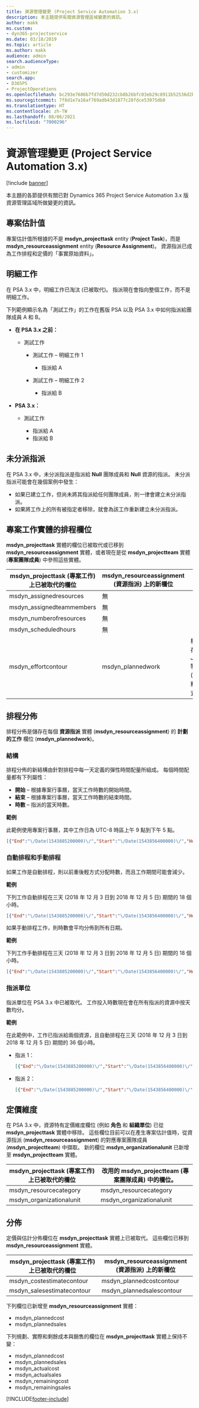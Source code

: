 ```yaml
---
title: 資源管理變更 (Project Service Automation 3.x)
description: 本主題提供有關資源管理區域變更的資訊。
author: makk
ms.custom:
- dyn365-projectservice
ms.date: 03/18/2019
ms.topic: article
ms.author: makk
audience: admin
search.audienceType:
- admin
- customizer
search.app:
- D365PS
- ProjectOperations
ms.openlocfilehash: bc293e7686b7fd7d50d232cb8b26bfc03eb29c8911b52536d2b0a3a4929730c9
ms.sourcegitcommit: 7f8d1e7a16af769adb43d1877c28fdce53975db8
ms.translationtype: HT
ms.contentlocale: zh-TW
ms.lasthandoff: 08/06/2021
ms.locfileid: "7000296"
---
```

# <a name="resource-management-changes-project-service-automation-3x"></a>資源管理變更 (Project Service Automation 3.x)

[!include [banner](../../includes/psa-now-project-operations.md)]

本主題的各節提供有關已對 Dynamics 365 Project Service Automation 3.x 版資源管理區域所做變更的資訊。

## <a name="project-estimates"></a>專案估計值

專案估計值所根據的不是 **msdyn\_projecttask** entity (**Project Task**)，而是 **msdyn\_resourceassignment** entity (**Resource Assignment**)。 資源指派已成為工作排程和定價的「事實原始資料」。

## <a name="line-tasks"></a>明細工作

在 PSA 3.x 中，明細工作已淘汰 (已被取代)。 指派現在會指向整個工作，而不是明細工作。

下列範例顯示名為「測試工作」的工作在舊版 PSA 以及 PSA 3.x 中如何指派給團隊成員 A 和 B。

- **在 PSA 3.x 之前：**

    - 測試工作

        - 測試工作 – 明細工作 1

            - 指派給 A

        - 測試工作 – 明細工作 2

            - 指派給 B

- **PSA 3.x：**

    - 測試工作

        - 指派給 A
        - 指派給 B

## <a name="unassigned-assignment"></a>未分派指派

在 PSA 3.x 中，未分派指派是指派給 **Null** 團隊成員和 **Null** 資源的指派。 未分派指派可能會在幾個案例中發生：

- 如果已建立工作，但尚未將其指派給任何團隊成員，則一律會建立未分派指派。 
- 如果將工作上的所有被指定者移除，就會為該工作重新建立未分派指派。

## <a name="scheduling-fields-on-the-project-task-entity"></a>專案工作實體的排程欄位

**msdyn\_projecttask** 實體的欄位已被取代或已移到 **msdyn\_resourceassignment** 實體，或者現在是從 **msdyn\_projectteam** 實體 (**專案團隊成員**) 中參照這些實體。

| msdyn\_projecttask (專案工作) 上已被取代的欄位 | msdyn\_resourceassignment (資源指派) 上的新欄位 | 註解 |
|---|---|---|
| msdyn\_assignedresources | 無 | |
| msdyn\_assignedteammembers | 無 | |
| msdyn\_numberofresources | 無 | |
| msdyn\_scheduledhours | 無 | |
| msdyn\_effortcontour | msdyn\_plannedwork | 欄位中所儲存 JavaScript 物件標記法 (JSON) 資料結構的格式已變更。 |

## <a name="schedule-contour"></a>排程分佈

排程分佈是儲存在每個 **資源指派** 實體 (**msdyn\_resourceassignment**) 的 **計劃的工作** 欄位 (**msdyn\_plannedwork**)。

### <a name="structure"></a>結構

排程分佈的新結構由針對排程中每一天定義的彈性時間配量所組成。 每個時間配量都有下列屬性：

- **開始** – 根據專案行事曆，當天工作時數的開始時間。
- **結束** – 根據專案行事曆，當天工作時數的結束時間。
- **時數** – 指派的當天時數。

**範例**

此範例使用專案行事曆，其中工作日為 UTC-8 時區上午 9 點到下午 5 點。

```json
[{"End":"\/Date(1543885200000)\/","Start":"\/Date(1543856400000)\/","Hours":8},{"End":"\/Date(1543971600000)\/","Start":"\/Date(1543942800000)\/","Hours":8},{"End":"\/Date(1544058000000)\/","Start":"\/Date(1544029200000)\/","Hours":2}]
```

### <a name="auto-scheduling-and-manual-scheduling"></a>自動排程和手動排程

如果工作是自動排程，則以前重後輕方式分配時數，而且工作期間可能會減少。

**範例**

下列工作自動排程在三天 (2018 年 12 月 3 日到 2018 年 12 月 5 日) 期間的 18 個小時。

```json
[{"End":"\/Date(1543885200000)\/","Start":"\/Date(1543856400000)\/","Hours":8},{"End":"\/Date(1543971600000)\/","Start":"\/Date(1543942800000)\/","Hours":8},{"End":"\/Date(1544058000000)\/","Start":"\/Date(1544029200000)\/","Hours":2}]
```

如果手動排程工作，則時數會平均分佈到所有日期。

**範例**

下列工作手動排程在三天 (2018 年 12 月 3 日到 2018 年 12 月 5 日) 期間的 18 個小時。

```json
[{"End":"\/Date(1543885200000)\/","Start":"\/Date(1543856400000)\/","Hours":6},{"End":"\/Date(1543971600000)\/","Start":"\/Date(1543942800000)\/","Hours":6},{"End":"\/Date(1544058000000)\/","Start":"\/Date(1544029200000)\/","Hours":6}]
```

### <a name="assignment-unit"></a>指派單位

指派單位在 PSA 3.x 中已被取代。 工作投入時數現在會在所有指派的資源中按天數均分。

**範例**

在此範例中，工作已指派給兩個資源，且自動排程在三天 (2018 年 12 月 3 日到 2018 年 12 月 5 日) 期間的 36 個小時。

- 指派 1：

    ```json
    [{"End":"\/Date(1543885200000)\/","Start":"\/Date(1543856400000)\/","Hours":8},{"End":"\/Date(1543971600000)\/","Start":"\/Date(1543942800000)\/","Hours":8},{"End":"\/Date(1544058000000)\/","Start":"\/Date(1544029200000)\/","Hours":2}]
    ```

- 指派 2：

    ```json
    [{"End":"\/Date(1543885200000)\/","Start":"\/Date(1543856400000)\/","Hours":8},{"End":"\/Date(1543971600000)\/","Start":"\/Date(1543942800000)\/","Hours":8},{"End":"\/Date(1544058000000)\/","Start":"\/Date(1544029200000)\/","Hours":2}]
    ```

## <a name="pricing-dimensions"></a>定價維度

在 PSA 3.x 中，資源特有定價維度欄位 (例如 **角色** 和 **組織單位**) 已從 **msdyn\_projecttask** 實體中移除。 這些欄位目前可以在產生專案估計值時，從資源指派 (**msdyn\_resourceassignment**) 的對應專案團隊成員 (**msdyn\_projectteam**) 中擷取。 新的欄位 **msdyn\_organizationalunit** 已新增至 **msdyn\_projectteam** 實體。

| msdyn\_projecttask (專案工作) 上已被取代的欄位 | 改用的 msdyn\_projectteam (專案團隊成員) 中的欄位。 |
|---|---|
| msdyn\_resourcecategory | msdyn\_resourcecategory |
| msdyn\_organizationalunit | msdyn\_organizationalunit |

## <a name="contours"></a>分佈

定價與估計分佈欄位在 **msdyn\_projecttask** 實體上已被取代。 這些欄位已移到 **msdyn\_resourceassignment** 實體。

| msdyn\_projecttask (專案工作) 上已被取代的欄位 | msdyn\_resourceassignment (資源指派) 上的新欄位 |
|---|---|
| msdyn\_costestimatecontour | msdyn\_plannedcostcontour |
| msdyn\_salesestimatecontour | msdyn\_plannedsalescontour |

下列欄位已新增至 **msdyn\_resourceassignment** 實體：

* msdyn\_plannedcost
* msdyn\_plannedsales

下列規劃、實際和剩餘成本與銷售的欄位在 **msdyn\_projecttask** 實體上保持不變：

* msdyn\_plannedcost
* msdyn\_plannedsales
* msdyn\_actualcost
* msdyn\_actualsales
* msdyn\_remainingcost
* msdyn\_remainingsales


[!INCLUDE[footer-include](../../includes/footer-banner.md)]